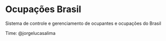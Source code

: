 # Ocupações Brasil
Sistema de controle e gerenciamento de ocupantes e ocupações do Brasil

Time:
@jorgelucasalima
